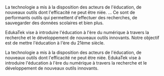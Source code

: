 La technologie a mis à la disposition des acteurs de l'éducation, de nouveaux
outils dont l'efficacité ne peut être niée. ... Ce sont de performants outils
qui permettent d'effectuer des recherches, de sauvegarder des données
scolaires et bien plus.

EdukaTek vise à introduire l'éducation à l'ère du numérique à travers la
recherche et le développement de nouveaux outils innovants.
Notre objectif est de mettre l'éducation à l'ère du 21ème siècle.

La technologie a mis à la disposition des acteurs de l'éducation, de
nouveaux outils dont l'efficacité ne peut être niée.
EdukaTek vise à introduire l'éducation à l'ère du numérique à travers la
recherche et le développement de nouveaux outils innovants.